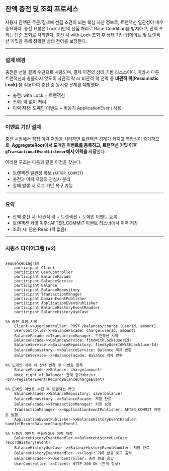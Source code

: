 ## 잔액 충전 및 조회 프로세스

사용자 잔액은 주문/결제에 선결 조건이 되는 핵심 자산 정보로, 트랜잭션 일관성이 매우 중요하다.
충전 요청은 Lock 기반의 선점 처리로 Race Condition을 방지하고, 잔액 조회는 단순 조회로 처리한다.
충전 시 with Lock 조회 후 상태 기반 업데이트 및 트랜잭션 커밋을 통해 정확한 상태 전이를 보장한다.

---

### 설계 배경

충전은 선불 결제 수단으로 사용되며, 결제 이전의 상태 기반 리소스이다.
따라서 다른 트랜잭션과 충돌하지 않도록 낙관적 락 or 비관적 락 전략 중 **비관적 락(Pessimistic Lock)** 을 적용하여 충전 중 동시성 문제를 예방했다.

- 충전: with Lock + 트랜잭션
- 조회: 락 없이 처리
- 이력 저장: 도메인 이벤트 + 비동기 ApplicationEvent 사용

---

### 이벤트 기반 설계

충전 시점에서 직접 이력 저장을 처리하면 트랜잭션 경계가 커지고 복잡성이 증가하므로,
**AggregateRoot에서 도메인 이벤트를 등록하고, 트랜잭션 커밋 이후 `@TransactionalEventListener`에서 이력을 저장**한다.

이러한 구조는 다음과 같은 이점을 갖는다:

- 트랜잭션 일관성 확보 (`AFTER_COMMIT`)
- 충전과 이력 저장의 관심사 분리
- 장애 발생 시 로그 기반 복구 가능

---

### 요약

- 잔액 충전 시: 비관적 락 + 트랜잭션 + 도메인 이벤트 등록
- 트랜잭션 커밋 이후: AFTER_COMMIT 이벤트 리스너에서 이력 저장
- 조회 시: 단순 Read (락 없음)

---

### 시퀀스 다이어그램 (v2)


```mermaid

sequenceDiagram
    participant Client
    participant UserController
    participant BalanceFacade
    participant BalanceService
    participant Balance
    participant BalanceRepository
    participant TransactionManager
    participant DomainEventPublisher
    participant ApplicationEventPublisher
    participant BalanceHistoryEventHandler
    participant BalanceHistoryUseCase

%% 충전 요청 시작
    Client->>UserController: POST /balances/charge (userId, amount)
    UserController->>BalanceFacade: charge(userId, amount)
    BalanceFacade->>TransactionManager: 트랜잭션 시작
    BalanceFacade->>BalanceService: findWithLock(userId)
    BalanceService->>BalanceRepository: findByUserIdWithLock(userId)
    BalanceRepository-->>BalanceService: Balance 객체 반환
    BalanceService-->>BalanceFacade: Balance 객체 반환

%% 도메인 객체 내 상태 변경 및 이벤트 등록
    BalanceFacade->>Balance: charge(amount)
    Note right of Balance: 잔액 증가<br/>+<br/>registerEvent(RecordBalanceChargeEvent)

%% 도메인 이벤트 수집 후 트랜잭션 커밋
    BalanceFacade->>BalanceRepository: save(balance)
    BalanceRepository-->>BalanceFacade: 저장 완료
    BalanceFacade->>TransactionManager: 커밋 요청
    TransactionManager-->>ApplicationEventPublisher: AFTER_COMMIT 이벤트 발행
    ApplicationEventPublisher->>BalanceHistoryEventHandler: handle(RecordBalanceChargeEvent)

%% 비동기 이벤트 핸들러에서 이력 저장
    BalanceHistoryEventHandler->>BalanceHistoryUseCase: recordHistory(event)
    BalanceHistoryUseCase-->>BalanceHistoryEventHandler: 저장 완료
    BalanceHistoryEventHandler-->>(log): 기록 완료 로그 출력
    BalanceFacade-->>UserController: 충전 완료 응답
    UserController-->>Client: HTTP 200 OK (잔액 정보)

```